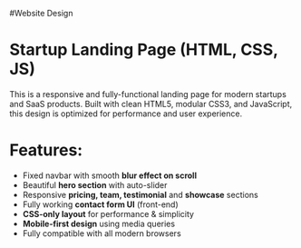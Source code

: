 #Website Design
# Startup Landing Page (HTML, CSS, JS)
This is a responsive and fully-functional landing page for modern startups and SaaS products. Built with clean HTML5, modular CSS3, and JavaScript, this design is optimized for performance and user experience.
# Features:
- Fixed navbar with smooth **blur effect on scroll**
- Beautiful **hero section** with auto-slider
- Responsive **pricing, team, testimonial** and **showcase** sections
- Fully working **contact form UI** (front-end)
- **CSS-only layout** for performance & simplicity
- **Mobile-first design** using media queries
- Fully compatible with all modern browsers
